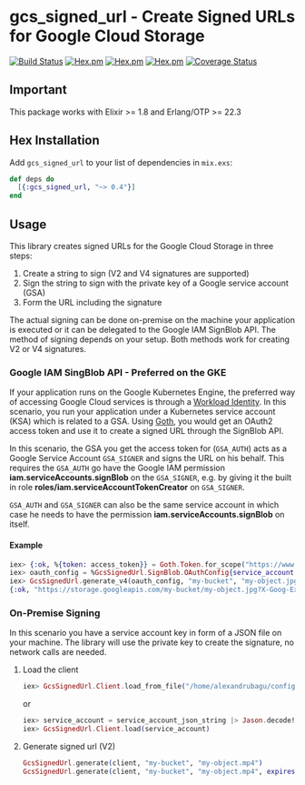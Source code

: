# gcs_signed_url - Create Signed URLs for Google Cloud Storage
[![Build Status](https://github.com/alexandrubagu/gcs_signed_url/workflows/CI/badge.svg)](https://github.com/alexandrubagu/gcs_signed_url/actions?query=workflow%3ACI)
[![Hex.pm](https://img.shields.io/hexpm/v/gcs_signed_url.svg?maxAge=2592000)](https://hex.pm/packages/gcs_signed_url)
[![Hex.pm](https://img.shields.io/hexpm/dt/gcs_signed_url.svg?maxAge=2592000)](https://hex.pm/packages/gcs_signed_url)
[![Hex.pm](https://img.shields.io/hexpm/l/gcs_signed_url.svg?maxAge=2592000)](https://hex.pm/packages/gcs_signed_url)
[![Coverage Status](https://coveralls.io/repos/github/alexandrubagu/gcs_signed_url/badge.svg?branch=master)](https://coveralls.io/github/alexandrubagu/gcs_signed_url?branch=master)

## Important

This package works with Elixir >= 1.8 and Erlang/OTP >= 22.3

## Hex Installation

Add `gcs_signed_url` to your list of dependencies in `mix.exs`:

```elixir
def deps do
  [{:gcs_signed_url, "~> 0.4"}]
end
```

## Usage

This library creates signed URLs for the Google Cloud Storage in three steps:

 1. Create a string to sign (V2 and V4 signatures are supported)
 2. Sign the string to sign with the private key of a Google service account (GSA)
 3. Form the URL including the signature

The actual signing can be done on-premise on the machine your application is executed or it can be delegated to the
Google IAM SignBlob API. The method of signing depends on your setup. Both methods work for creating V2 or V4 signatures.

### Google IAM SingBlob API - Preferred on the GKE

If your application runs on the Google Kubernetes Engine, the preferred way of accessing Google Cloud services is
through a [Workload Identity](https://cloud.google.com/kubernetes-engine/docs/how-to/workload-identity). In this
scenario, you run your application under a Kubernetes service account (KSA) which is related to a GSA. Using
[Goth](https://github.com/peburrows/goth), you would get an OAuth2 access token and use it to create a signed URL
through the SignBlob API.

In this scenario, the GSA you get the access token for (`GSA_AUTH`) acts as a Google Service Account `GSA_SIGNER` and
signs the URL on his behalf. This requires the `GSA_AUTH` go have the Google IAM permission
**iam.serviceAccounts.signBlob** on the `GSA_SIGNER`, e.g. by giving it the built in
role **roles/iam.serviceAccountTokenCreator** on `GSA_SIGNER`.

`GSA_AUTH` and `GSA_SIGNER` can also be the same service account in which case he needs to have the permission
**iam.serviceAccounts.signBlob** on itself.

#### Example

```elixir
iex> {:ok, %{token: access_token}} = Goth.Token.for_scope("https://www.googleapis.com") 
iex> oauth_config = %GcsSignedUrl.SignBlob.OAuthConfig{service_account: "project@gcs_signed_url.iam.gserviceaccount.com", access_token: access_token}
iex> GcsSignedUrl.generate_v4(oauth_config, "my-bucket", "my-object.jpg", verb: "PUT", expires: 1800, headers: ["Content-Type": "application/jpeg"])
{:ok, "https://storage.googleapis.com/my-bucket/my-object.jpg?X-Goog-Expires=1800..."}
```

### On-Premise Signing

In this scenario you have a service account key in form of a JSON file on your machine. The library will use the
private key to create the signature, no network calls are needed.

1.  Load the client
    ```elixir
    iex> GcsSignedUrl.Client.load_from_file("/home/alexandrubagu/config/google.json")
    ```

    or

    ```elixir
    iex> service_account = service_account_json_string |> Jason.decode!
    iex> GcsSignedUrl.Client.load(service_account)
    ```

2.  Generate signed url (V2)
    ```elixir
    GcsSignedUrl.generate(client, "my-bucket", "my-object.mp4")
    GcsSignedUrl.generate(client, "my-bucket", "my-object.mp4", expires: GcsSignedUrl.hours_after(3))
    ```
